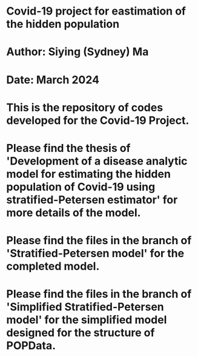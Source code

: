 # Covid-19 project for eastimation of the hidden population
# Author: Siying (Sydney) Ma
# Date: March 2024

# This is the repository of codes developed for the Covid-19 Project.
# Please find the thesis of 'Development of a disease analytic model for estimating the hidden population of Covid-19 using stratified-Petersen estimator' for more details of the model.

# Please find the files in the branch of 'Stratified-Petersen model' for the completed model.
# Please find the files in the branch of 'Simplified Stratified-Petersen model' for the simplified model designed for the structure of POPData.
